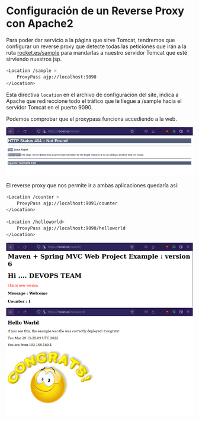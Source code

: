 # Configuración de un Reverse Proxy con Apache2

Para poder dar servicio a la página que sirve Tomcat, tendremos que configurar un reverse proxy que detecte todas las peticiones que irán a la ruta [rocket.es/sample](https://rocket.es/sample) para mandarlas a nuestro servidor Tomcat que esté sirviendo nuestros jsp.

```bash
<Location /sample >
    ProxyPass ajp://localhost:9090
</Location>
```

Esta directiva ```location``` en el archivo de configuración del site, indica a Apache que redireccione todo el tráfico que le llegue a /sample hacia el servidor Tomcat en el puerto 9090.

Podemos comprobar que el proxypass funciona accediendo a la web.

![img](img/redirect.png)

El reverse proxy que nos permite ir a ambas aplicaciones quedaría así:

```bash
<Location /counter >
    ProxyPass ajp://localhost:9091/counter
</Location>

<Location /helloworld>
    ProxyPass ajp://localhost:9090/helloworld
</Location>	
```	

![img](img/webappcounter.png)
![img](img/webapphello.png)

